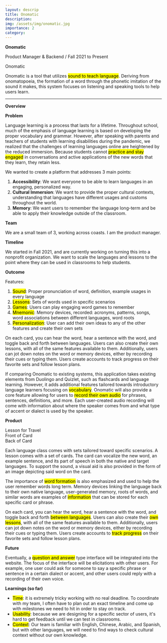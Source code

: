 ```yaml
---
layout: descrip
title: Onomatic
description:
img: /assets/img/onomatic.jpg
importance: 2
category:
---
```


**Onomatic**

Product Manager & Backend / Fall 2021 to Present

<div class="row">
    <div class="col-sm mt-3 mt-md-0">
        <img class="center" src="{{ '/assets/img/onomatic.jpg' | relative_url }}" alt="" title="onomatic"/>
    </div>
</div>
<div class="caption">
    Onomatic
</div>

Onomatic is a tool that utilizes <mark>sound to teach language</mark>. Deriving from onomatopoeia, the formation of a word through the phonetic imitation of the sound it makes, this system focuses on listening and speaking tools to help users learn.

---

**Overview**

**Problem**

Language learning is a process that lasts for a lifetime. Throughout school, much of the emphasis of language learning is based on developing the proper vocabulary and grammar. However, after speaking with parents and teachers of students with learning disabilities during the pandemic, we realized that the challenges of learning languages online are heightened by the reduced immersion. Because students cannot <mark>practice and stay engaged</mark> in conversations and active applications of the new words that they learn, they retain less.

We wanted to create a platform that addresses 3 main points:
1. **Accessibility**: We want everyone to be able to learn languages in an engaging,
personalized way.
2. **Cultural Immersion**: We want to provide the proper cultural contexts,
understanding that languages have different usages and customs throughout the
world.
3. **Memory**: We want users to remember the language long-term and be able to
apply their knowledge outside of the classroom.

**Team**

We are a small team of 3, working across coasts. I am the product manager.

**Timeline**

We started in Fall 2021, and are currently working on turning this into a nonprofit organization. We 
want to scale the languages and lessons to the point where they can be used in classrooms to help students.


**Outcome**

Features:

1. <mark>Sound</mark>: Proper pronunciation of word, definition, example usages in every language
2. <mark>Lessons</mark>: Sets of words used in specific scenarios
3. <mark>Games</mark>: Users can play engaging word games to remember
4. <mark>Mnemonic</mark>: Memory devices, recorded: acronyms, patterns, songs, word
associations between different languages, word roots
5. <mark>Personalization</mark>: User can add their own ideas to any of the other features and
create their own sets

On each card, you can hear the word, hear a sentence with the word, and toggle back and forth between languages. Users can also create their own lessons, with all of the same features available to them. Additionally, users can jot down notes on the word or memory devices, either by recording their cues or typing them. Users create accounts to track progress on their favorite sets and follow lesson plans.

If comparing Onomatic to existing systems, this application takes existing elements from Duolingo and Quizlet, such as flashcards and language learning. However, it adds additional features tailored towards introductory language learners focusing on <mark>vocabulary</mark>. Onomatic will also provide a core feature allowing for users to <mark>record their own audio</mark> for phrases, sentences, definitions, and more. Each user-created audio recording will come with information about where the speaker comes from and what type of accent or dialect is used by the speaker. 



**Product**

<div class="row">
    <div class="col-sm mt-3 mt-md-0">
        <img class="center" src="{{ '/assets/img/cardset.jpg' | relative_url }}" alt="" title="lesson"/>
    </div>
</div>
<div class="caption">
    Lesson for Travel
</div>

<div class="row">
    <div class="col-sm mt-3 mt-md-0">
        <img class="center" src="{{ '/assets/img/card.jpg' | relative_url }}" alt="" title="front"/>
    </div>
</div>
<div class="caption">
    Front of Card
</div>

<div class="row">
    <div class="col-sm mt-3 mt-md-0">
        <img class="center" src="{{ '/assets/img/cardback.jpg' | relative_url }}" alt="" title="back"/>
    </div>
</div>
<div class="caption">
    Back of Card
</div>

Each language class comes with sets tailored toward specific scenarios. A lesson comes with a set of cards. The card can vocalize the new word, an example sentence, and its part of speech in both the native and target languages. To support the sound, a visual aid is also provided in the form of an image depicting said word on the card.

The importance of <mark>word formation</mark> is also emphasized and used to help the user remember words long term. Memory devices linking the language back to their own native language, user-generated memory, roots of words, and similar words are examples of <mark>information</mark> that can be stored for each specific card or phrase.

On each card, you can hear the word, hear a sentence with the word, and toggle back and forth <mark>between languages</mark>. Users can also create their <mark>own lessons</mark>, with all of the same features available to them. Additionally, users can jot down notes on the word or memory devices, either by recording their cues or typing them. Users create accounts to <mark>track progress</mark> on their favorite sets and follow lesson plans.

**Future**

Eventually, a <mark>question and answer</mark> type interface will be integrated into the website. The focus of the interface will be elicitations with other users. For example, one user could ask for someone to say a specific phrase or sentence in a certain dialect or accent, and other users could reply with a recording of their own voice.

**Learnings (so far)**

- <mark>Time</mark>: it is extremely tricky working with no real deadline. To coordinate with my team,
 I often have to plan out an exact timeline and come up with milestones we need to hit in order to stay on track.
- <mark>Usability</mark>: because we are designing for a specific sector of users, it's hard to get feedback until we can test in classrooms.
- <mark>Context</mark>: Our team is familiar with English, Chinese, Arabic, and Spanish, but with other languages, we will need to find ways to check cultural context without our own knowledge.